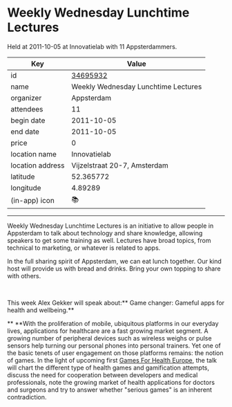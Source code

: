 # Weekly Wednesday Lunchtime Lectures
Held at 2011-10-05 at Innovatielab with 11 Appsterdammers.
        
|Key|Value
|---|---|
|id|[34695932](https://www.meetup.com/appsterdam/events/34695932/)|
|name|Weekly Wednesday Lunchtime Lectures|
|organizer|Appsterdam|
|attendees|11|
|begin date|2011-10-05|
|end date|2011-10-05|
|price|0|
|location name|Innovatielab|
|location address|Vijzelstraat 20-7, Amsterdam|
|latitude|52.365772|
|longitude|4.89289|
|(in-app) icon|📚|

---

Weekly Wednesday Lunchtime Lectures is an initiative to allow people in Appsterdam to talk about technology and share knowledge, allowing speakers to get some training as well. Lectures have broad topics, from technical to marketing, or whatever is related to apps.

In the full sharing spirit of Appsterdam, we can eat lunch together. Our kind host will provide us with bread and drinks. Bring your own topping to share with others.

 

This week Alex Gekker will speak about:** Game changer: Gameful apps for health and wellbeing.**

** **With the proliferation of mobile, ubiquitous platforms in our everyday lives, applications for healthcare are a fast growing market segment. A growing number of peripheral devices such as wireless weighs or pulse sensors help turning our personal phones into personal trainers. Yet one of the basic tenets of user engagement on those platforms remains: the notion of games. In the light of upcoming first [Games For Health Europe](http://www.gamesforhealtheurope.org/), the talk will chart the different type of health games and gamification attempts, discuss the need for cooperation between developers and medical professionals, note the growing market of health applications for doctors and surgeons and try to answer whether "serious games" is an inherent contradiction.  


